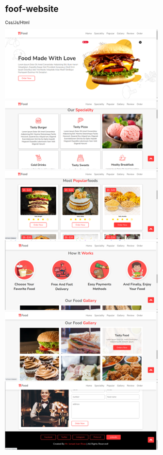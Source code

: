 # foof-website
Css/Js/Html

<img src="./images/Screenshot_20221031_195941.png">
<img src="./images/Screenshot_20221031_200258.png">
<img src="./images/foto3.png">
<img src="./images/foto4.png">
<img src="./images/foto5.png">
<img src="./images/foto6.png">


